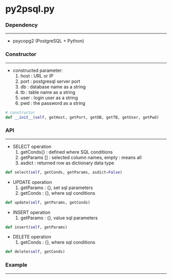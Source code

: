 # py2psql.py

<script type="text/javascript" src="../js/general.js"></script>

### Dependency
---

* psycopg2 (PostgreSQL + Python)

### Constructor
---

* constructed parameter:
  1. host : URL or IP
  2. port : postgresql server port
  3. db : database name as a string
  4. tb : table name as a string
  5. user : login user as a string
  6. pwd : the password as a string

```python
# constructor
def __init__(self, getHost, getPort, getDB, getTB, getUser, getPwd)
```

### API
---

* SELECT operation
  1. getConds{} : defined where SQL conditions
  2. getParams [] : selected column names, empty : means all
  3. asdict : returned row as dictionary data type

```python
def select(self, getConds, getParams, asdict=False)
```

* UPDATE operation
  1. getParams : {}, set sql parameters	
  2. getConds : {}, where sql conditions

```python
def update(self, getParams, getConds)
```

* INSERT operation
  1. getParams : {}, value sql parameters	

```python
def insert(self, getParams)
```

* DELETE operation
  1. getConds : {}, where sql conditions

```python
def delete(self, getConds)
```

### Example
---







